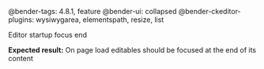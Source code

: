 @bender-tags: 4.8.1, feature
@bender-ui: collapsed
@bender-ckeditor-plugins: wysiwygarea, elementspath, resize, list

Editor startup focus end

**Expected result:** On page load editables should be focused at the end of its content
